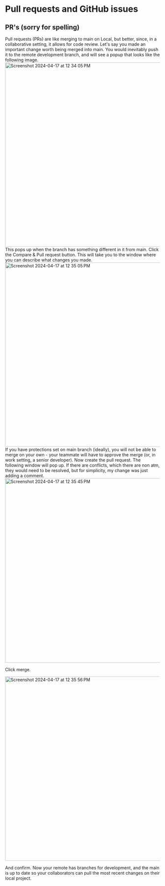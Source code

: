 # Pull requests and GitHub issues
## PR's (sorry for spelling)
Pull requests (PRs) are like merging to main on Local, but better, since, in a collaborative setting, it allows for code review.
Let's say you made an important change worth being merged into main. You would inevitably push it to the remote development branch, and will see a popup that looks like the following image.
<img width="600" alt="Screenshot 2024-04-17 at 12 34 05 PM" src="https://github.com/Poleron402/ez_pts_sp24B/assets/89750832/955b1856-f141-4afe-acca-b953e6a1f286">
This pops up when the branch has something different in it from main. Click the Compare & Pull request button. This will take you to the window where you can describe what changes you made.
<img width="600" alt="Screenshot 2024-04-17 at 12 35 05 PM" src="https://github.com/Poleron402/ez_pts_sp24B/assets/89750832/78434a4e-a392-418a-a8ca-b7d336c3a0fb">
If you have protections set on main branch (ideally), you will not be able to merge on your own - your teammate will have to approve the merge (or, in work setting, a senior developer). Now create the pull request. The following window will pop up. If there are conflicts, which there are non atm, they would need to be resolved, but for simplicity, my change was just adding a comment. 
<img width="600" alt="Screenshot 2024-04-17 at 12 35 45 PM" src="https://github.com/Poleron402/ez_pts_sp24B/assets/89750832/314c8251-32c3-4030-afbc-dbc9c7c860c2">

Click merge.

<img width="600" alt="Screenshot 2024-04-17 at 12 35 56 PM" src="https://github.com/Poleron402/ez_pts_sp24B/assets/89750832/117fa775-26af-4566-832f-b6468731f189">

And confirm. Now your remote has branches for development, and the main is up to date so your collaborators can pull the most recent changes on their local project.
